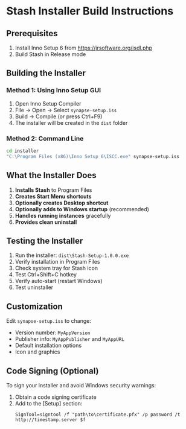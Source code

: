 # Stash Installer Build Instructions

## Prerequisites
1. Install Inno Setup 6 from https://jrsoftware.org/isdl.php
2. Build Stash in Release mode

## Building the Installer

### Method 1: Using Inno Setup GUI
1. Open Inno Setup Compiler
2. File → Open → Select `synapse-setup.iss`
3. Build → Compile (or press Ctrl+F9)
4. The installer will be created in the `dist` folder

### Method 2: Command Line
```bash
cd installer
"C:\Program Files (x86)\Inno Setup 6\ISCC.exe" synapse-setup.iss
```

## What the Installer Does
1. **Installs Stash** to Program Files
2. **Creates Start Menu shortcuts**
3. **Optionally creates Desktop shortcut**
4. **Optionally adds to Windows startup** (recommended)
5. **Handles running instances** gracefully
6. **Provides clean uninstall**

## Testing the Installer
1. Run the installer: `dist\Stash-Setup-1.0.0.exe`
2. Verify installation in Program Files
3. Check system tray for Stash icon
4. Test Ctrl+Shift+C hotkey
5. Verify auto-start (restart Windows)
6. Test uninstaller

## Customization
Edit `synapse-setup.iss` to change:
- Version number: `MyAppVersion`
- Publisher info: `MyAppPublisher` and `MyAppURL`
- Default installation options
- Icon and graphics

## Code Signing (Optional)
To sign your installer and avoid Windows security warnings:
1. Obtain a code signing certificate
2. Add to the [Setup] section:
   ```
   SignTool=signtool /f "path\to\certificate.pfx" /p password /t http://timestamp.server $f
   ```